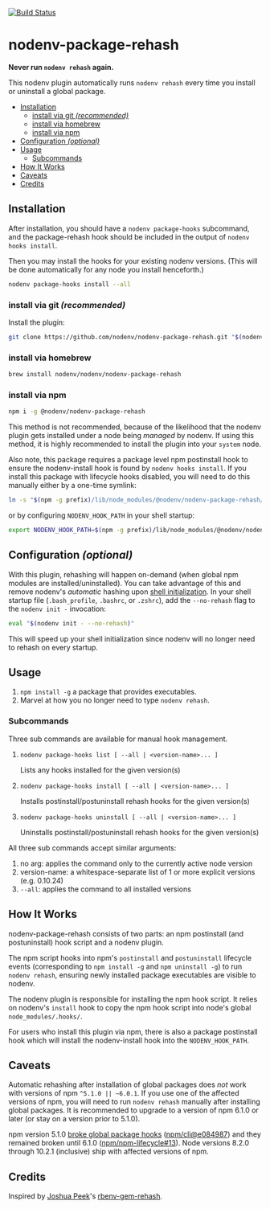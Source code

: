 [![Build Status](https://travis-ci.org/nodenv/nodenv-package-rehash.svg?branch=master)](https://travis-ci.org/nodenv/nodenv-package-rehash)

# nodenv-package-rehash

**Never run `nodenv rehash` again.** 

This nodenv plugin automatically
runs `nodenv rehash` every time you install or uninstall a global package.

<!-- toc -->

- [Installation](#installation)
  * [install via git *(recommended)*](#install-via-git-recommended)
  * [install via homebrew](#install-via-homebrew)
  * [install via npm](#install-via-npm)
- [Configuration *(optional)*](#configuration-optional)
- [Usage](#usage)
  * [Subcommands](#subcommands)
- [How It Works](#how-it-works)
- [Caveats](#caveats)
- [Credits](#credits)

<!-- tocstop -->

## Installation

After installation, you should have a `nodenv package-hooks` subcommand,
and the package-rehash hook should be included in the output of
`nodenv hooks install`.

Then you may install the hooks for your existing nodenv versions.
(This will be done automatically for any node you install henceforth.)

  ```sh
  nodenv package-hooks install --all
  ```

### install via git *(recommended)*

Install the plugin:

  ```sh
  git clone https://github.com/nodenv/nodenv-package-rehash.git "$(nodenv root)"/plugins/nodenv-package-rehash
  ```

### install via homebrew

  ```sh
  brew install nodenv/nodenv/nodenv-package-rehash
  ```

### install via npm

  ```sh
  npm i -g @nodenv/nodenv-package-rehash
  ```

This method is not recommended, because of the likelihood that the nodenv plugin gets installed under a node being _managed_ by nodenv.
If using this method, it is highly recommended to install the plugin into your `system` node.

Also note, this package requires a package level npm postinstall hook to ensure the nodenv-install hook is found by `nodenv hooks install`.
If you install this package with lifecycle hooks disabled, you will need to do this manually either by a one-time symlink:

  ```sh
  ln -s "$(npm -g prefix)/lib/node_modules/@nodenv/nodenv-package-rehash/etc/nodenv.d/install/install-pkg-hooks.bash" "$(nodenv root)/nodenv.d/install/package-rehash.bash
  ```

or by configuring `NODENV_HOOK_PATH` in your shell startup:

  ```sh
  export NODENV_HOOK_PATH=$(npm -g prefix)/lib/node_modules/@nodenv/nodenv-package-rehash/etc/nodenv.d/:$NODENV_HOOK_PATH
  ```

## Configuration *(optional)*

With this plugin, rehashing will happen on-demand (when global npm modules are installed/uninstalled).
You can take advantage of this and remove nodenv's _automatic_ hashing upon [shell initialization][].
In your shell startup file (`.bash_profile`, `.bashrc`, or `.zshrc`), add the `--no-rehash` flag to the `nodenv init -` invocation:

  ```sh
  eval "$(nodenv init - --no-rehash)"
  ```

This will speed up your shell initialization since nodenv will no longer need to rehash on every startup.

## Usage

1. `npm install -g` a package that provides executables.
2. Marvel at how you no longer need to type `nodenv rehash`.

### Subcommands

Three sub commands are available for manual hook management.

1. `nodenv package-hooks list [ --all | <version-name>... ]`

    Lists any hooks installed for the given version(s)

2. `nodenv package-hooks install [ --all | <version-name>... ]`

    Installs postinstall/postuninstall rehash hooks for the given version(s)

3. `nodenv package-hooks uninstall [ --all | <version-name>... ]`

    Uninstalls postinstall/postuninstall rehash hooks for the given version(s)

All three sub commands accept similar arguments:

1. no arg: applies the command only to the currently active node version
2. version-name: a whitespace-separate list of 1 or more explicit versions (e.g. 0.10.24)
3. `--all`: applies the command to all installed versions


## How It Works

nodenv-package-rehash consists of two parts:
an npm postinstall (and postuninstall) hook script and a nodenv plugin.

The npm script hooks into npm's `postinstall` and `postuninstall` lifecycle events
(corresponding to `npm install -g` and `npm uninstall -g`) to run `nodenv rehash`,
ensuring newly installed package executables are visible to nodenv.

The nodenv plugin is responsible for installing the npm hook script.
It relies on nodenv's `install` hook to copy the npm hook script into node's global `node_modules/.hooks/`.

For users who install this plugin via npm, there is also a package postinstall hook
which will install the nodenv-install hook into the `NODENV_HOOK_PATH`.

## Caveats

Automatic rehashing after installation of global packages does _not_ work with versions of npm `^5.1.0 || ~6.0.1`.
If you use one of the affected versions of npm,
you will need to run `nodenv rehash` manually after installing global packages.
It is recommended to upgrade to a version of npm 6.1.0 or later (or stay on a version prior to 5.1.0).

npm version 5.1.0 [broke global package hooks][issue] ([npm/cli@e084987][npm-cli]) and they remained broken until 6.1.0 ([npm/npm-lifecycle#13][npm-lifecycle]).
Node versions 8.2.0 through 10.2.1 (inclusive) ship with affected versions of npm.

## Credits

Inspired by [Joshua Peek][]'s [rbenv-gem-rehash][].

[Joshua Peek]: https://github.com/josh
[shell initialization]: https://github.com/nodenv/nodenv#how-nodenv-hooks-into-your-shell
[rbenv-gem-rehash]: https://github.com/rbenv/rbenv-gem-rehash
[issue]: https://npm.community/t/npm-version-5-broke-local-and-global-lifecycle-hooks/4857
[npm-cli]: https://github.com/npm/cli/commit/e084987
[npm-lifecycle]: https://github.com/npm/npm-lifecycle/pull/13
